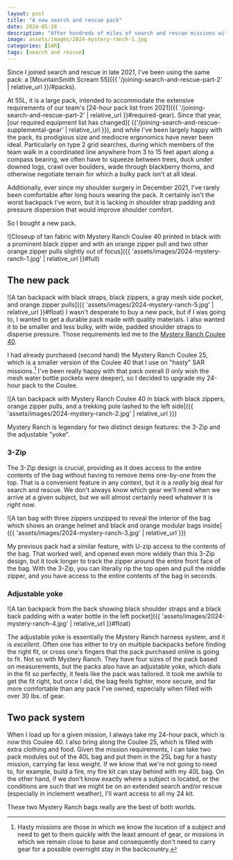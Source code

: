 ```yaml
---
layout: post
title: "A new search and rescue pack"
date: 2024-05-28
description: "After hundreds of miles of search and rescue missions with my original pack, I've decided to switch it up."
image: assets/images/2024-mystery-ranch-1.jpg
categories: [SAR]
tags: [search and rescue]
---
```


Since I joined search and rescue in late 2021, I've been using the same pack: a [MountainSmith Scream 55]({{ '/joining-search-and-rescue-part-2' | relative_url }}/#packs). 

At 55L, it is a large pack, intended to accommodate the extensive requirements of our team's [24-hour pack list from 2021]({{ '/joining-search-and-rescue-part-2' | relative_url }}#required-gear). Since that year, [our required equipment list has changed]( {{'/joining-search-and-rescue-supplemental-gear' | relative_url }}), and while I've been largely happy with the pack, its prodigious size and mediocre ergonomics have never been ideal. Particularly on type 2 grid searches, during which members of the team walk in a coordinated line anywhere from 3 to 15 feet apart along a compass bearing, we often have to squeeze between trees, duck under downed logs, crawl over boulders, wade through blackberry thorns, and otherwise negotiate terrain for which a bulky pack isn't at all ideal.

Additionally, ever since my shoulder surgery in December 2021, I've rarely been comfortable after long hours wearing the pack. It certainly isn't the worst backpack I've worn, but it is lacking in shoulder strap padding and pressure dispersion that would improve shoulder comfort.

So I bought a new pack.

![Closeup of tan fabric with Mystery Ranch Coulee 40 printed in black with a prominent black zipper and with an orange zipper pull and two other orange zipper pulls slightly out of focus]({{ 'assets/images/2024-mystery-ranch-1.jpg' | relative_url }}#full)

## The new pack
![A tan backpack with black straps, black zippers, a gray mesh side pocket, and orange zipper pulls]({{ 'assets/images/2024-mystery-ranch-5.jpg' | relative_url }}#float)
I wasn't desperate to buy a new pack, but if I was going to, I wanted to get a durable pack made with quality materials. I also wanted it to be smaller and less bulky, with wide, padded shoulder straps to disperse pressure. Those requirements led me to the [Mystery Ranch Coulee 40](https://www.mysteryranch.com/coulee-40-pack). 

I had already purchased (second hand) the Mystery Ranch Coulee 25, which is a smaller version of the Coulee 40 that I use on "hasty" SAR missions.[^1] I've been really happy with that pack overall (I only wish the mesh water bottle pockets were deeper), so I decided to upgrade my 24-hour pack to the Coulee.

![A tan backpack with Mystery Ranch Coulee 40 in black with black zippers, orange zipper pulls, and a trekking pole lashed to the left side]({{ 'assets/images/2024-mystery-ranch-2.jpg' | relative_url }})

Mystery Ranch is legendary for two distinct design features: the 3-Zip and the adjustable "yoke".

### 3-Zip

The 3-Zip design is crucial, providing as it does access to the entire contents of the bag without having to remove items one-by-one from the top. That is a convenient feature in any context, but it is a _really_ big deal for search and rescue. We don't always know which gear we'll need when we arrive at a given subject, but we will almost certainly need whatever it is _right now_.

![A tan bag with three zippers unzipped to reveal the interior of the bag which shows an orange helmet and black and orange modular bags inside]({{ 'assets/images/2024-mystery-ranch-3.jpg' | relative_url }})

My previous pack had a similar feature, with U-zip access to the contents of the bag. That worked well, and opened even more widely than this 3-Zip design, but it took longer to track the zipper around the entire front face of the bag. With the 3-Zip, you can literally rip the top open and pull the middle zipper, and you have access to the entire contents of the bag in seconds.

### Adjustable yoke
![A tan backpack from the back showing black shoulder straps and a black back padding with a water bottle in the left pocket]({{ 'assets/images/2024-mystery-ranch-4.jpg' | relative_url }}#float)

The adjustable yoke is essentially the Mystery Ranch harness system, and it is _excellent_. Often one has either to try on multiple backpacks before finding the right fit, or cross one's fingers that the pack purchased online is going to fit. Not so with Mystery Ranch. They have four sizes of the pack based on measurements, but the packs also have an adjustable yoke, which dials in the fit so perfectly, it feels like the pack was tailored. It took me awhile to get the fit right, but once I did, the bag feels tighter, more secure, and far more comfortable than any pack I've owned, especially when filled with over 30 lbs. of gear.

## Two pack system
When I load up for a given mission, I always take my 24-hour pack, which is now this Coulee 40. I also bring along the Coulee 25, which is filled with extra clothing and food. Given the mission requirements, I can take two pack modules out of the 40L bag and put them in the 25L bag for a hasty mission, carrying far less weight. If we know that we're not going to need to, for example, build a fire, my fire kit can stay behind with my 40L bag. On the other hand, if we don't know exactly where a subject is located, or the conditions are such that we might be on an extended search and/or rescue (especially in inclement weather), I'll want access to all my 24 kit. 

These two Mystery Ranch bags really are the best of both worlds.

[^1]: Hasty missions are those in which we know the location of a subject and need to get to them quickly with the least amount of gear, or missions in which we remain close to base and consequently don't need to carry gear for a possible overnight stay in the backcountry.